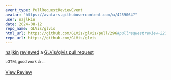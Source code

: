 ```yaml
---
event_type: PullRequestReviewEvent
avatar: "https://avatars.githubusercontent.com/u/4259064?"
user: najlkin
date: 2024-08-12
repo_name: GLVis/glvis
html_url: https://github.com/GLVis/glvis/pull/296#pullrequestreview-2233611700
repo_url: https://github.com/GLVis/glvis
---
```


<a href='https://github.com/najlkin' target='_blank'>najlkin</a> <a href='https://github.com/GLVis/glvis/pull/296#pullrequestreview-2233611700' target='_blank'>reviewed</a> a <a href='https://github.com/GLVis/glvis/pull/296' target='_blank'>GLVis/glvis pull request</a>

<small>LGTM, good work 👍 ...</small>

<a href='https://github.com/GLVis/glvis/pull/296#pullrequestreview-2233611700' target='_blank'>View Review</a>